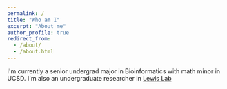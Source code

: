 ```yaml
---
permalink: /
title: "Who am I"
excerpt: "About me"
author_profile: true
redirect_from: 
  - /about/
  - /about.html
---
```


I'm currently a senior undergrad major in Bioinformatics with math minor in UCSD. I'm also an undergraduate researcher in [Lewis Lab](http://lewislab.ucsd.edu)
